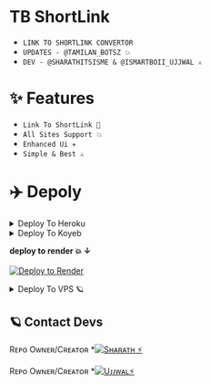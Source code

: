 # TB ShortLink 

- ``LINK TO SHORTLINK CONVERTOR ``
- ``UPDATES - @TAMILAN_BOTSZ 💥``
- ``DEV - @SHARATHITSISME & @ISMARTBOII_UJJWAL ⚔️`` 


# ✨ Features

- `` Link To ShortLink 🔗 ``
- `` All Sites Support 💥 ``
- `` Enhanced Ui ✈️ ``
- `` Simple & Best ⚔️ ``

# ✈️ Depoly 

<details><summary>Deploy To Heroku</summary>
<p>
<br>
<a href="https://heroku.com/deploy?template=https://github.com/TamilanBotsZ/TB_ShortLink_Convertor">
  <img src="https://www.herokucdn.com/deploy/button.svg" alt="Deploy To Heroku">
</a>
</p>
</details>

<details><summary>Deploy To Koyeb</summary>
<br>
<b>The fastest way to deploy the application is to click the Deploy to Koyeb button below.</b>
<br>
<br>

[![Deploy to Koyeb ✨](https://www.koyeb.com/static/images/deploy/button.svg)](https://app.koyeb.com/deploy?type=git&repository=github.com/TamilanBotsZ/TB_ShortLink_Convertor=main&name=Shortlink)
</details>



<b>deploy to render 💥 ↓</b>
<br>
<br>
<a href="https://render.com/deploy?repo=https://github.com/TamilanBotsZ/TB_ShortLink_Convertor">
<img src="https://render.com/images/deploy-to-render-button.svg" alt="Deploy to Render">
</a>
</details>

<details><summary>Deploy To VPS 🪐</summary>
<p>
<pre>
git clone https://github.com/TamilanBotsZ/TB_ShortLink_Convertor
# Install Packages
pip3 install -U -r requirements.txt
Edit info.py with variables as given below then run bot
python3 bot.py
</pre>
</p>
</details>

## 🪐 Contact Devs 

Rᴇᴘᴏ Oᴡɴᴇʀ/Cʀᴇᴀᴛᴏʀ *[![Sʜᴀʀᴀᴛʜ ⚡](https://img.shields.io/static/v1?label=sharath&message=devs&color=critical)](https://telegram.dog/Sharathitsisme)

Rᴇᴘᴏ Oᴡɴᴇʀ/Cʀᴇᴀᴛᴏʀ *[![Uᴊᴊᴡᴀʟ⚡](https://img.shields.io/static/v1?label=ujjwal&message=devs&color=critical)](https://telegram.dog/ismartboii_ujjwal)
